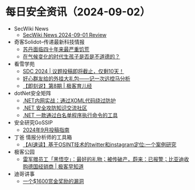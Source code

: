 # 每日安全资讯（2024-09-02）

- SecWiki News
  - [SecWiki News 2024-09-01 Review](http://www.sec-wiki.com/?2024-09-01)
- 奇客Solidot–传递最新科技情报
  - [苏丹面临四十年来最严重饥荒](https://www.solidot.org/story?sid=79131)
  - [在气候变化的时代生孩子是否是不道德的？](https://www.solidot.org/story?sid=79130)
- 看雪学苑
  - [SDC 2024 | 议题投稿即将截止，仅剩10天！](https://mp.weixin.qq.com/s?__biz=MjM5NTc2MDYxMw==&mid=2458571424&idx=1&sn=32ce3768dab1a75df84ac087fc5ff66c&chksm=b18de22a86fa6b3cfb34e25a6ae2db0ae90cf6e8ed69536c9408258f3929af6d7ad035343677&scene=58&subscene=0#rd)
  - [好心群友给的外挂大礼包——记一次远控马分析](https://mp.weixin.qq.com/s?__biz=MjM5NTc2MDYxMw==&mid=2458571424&idx=2&sn=ac1b7a92e6b7a5d8d8c086f17a8ba98c&chksm=b18de22a86fa6b3cb64604bfca09dfc21023949b325aaf9c455824d42bd2234c401e9e0f6a97&scene=58&subscene=0#rd)
  - [【即刻说】第8期 | 极客育儿经](https://mp.weixin.qq.com/s?__biz=MjM5NTc2MDYxMw==&mid=2458571424&idx=3&sn=4c754b3732fd343292bfbb7cd77cc9a8&chksm=b18de22a86fa6b3c7a951950ea18e96fb8ac7721d128154accd6ba47b04fd8f31f05b6cccfb4&scene=58&subscene=0#rd)
- dotNet安全矩阵
  - [.NET内网实战：通过XOML代码绕过防护](https://mp.weixin.qq.com/s?__biz=MzUyOTc3NTQ5MA==&mid=2247494938&idx=1&sn=8f0ace1c49334739ae78a6423d85b6b0&chksm=fa5943f7cd2ecae1b10dd81031060cda83a9198f4489d84c0a6d0098dcde26b6b9b677494eeb&scene=58&subscene=0#rd)
  - [.NET 安全攻防知识交流社区](https://mp.weixin.qq.com/s?__biz=MzUyOTc3NTQ5MA==&mid=2247494938&idx=2&sn=4a7e792ef90b90b4fa9b350bf61ec90c&chksm=fa5943f7cd2ecae194f51a8ac8cc9614304935e83e19ad5731fcac06c3e39ff9965f4111e383&scene=58&subscene=0#rd)
  - [.NET 一款通过白名单程序执行命令的工具](https://mp.weixin.qq.com/s?__biz=MzUyOTc3NTQ5MA==&mid=2247494938&idx=3&sn=afdb6a2afd012b75f3bf3f2aea1c545b&chksm=fa5943f7cd2ecae1c31331d32dfed3ac18541175cbb8ede81508b7cb9408558cd47f058c9481&scene=58&subscene=0#rd)
- 安全研究GoSSIP
  - [2024年9月投稿指南](https://mp.weixin.qq.com/s?__biz=Mzg5ODUxMzg0Ng==&mid=2247498794&idx=1&sn=69ec2476ec5183117396de1a469c14fc&chksm=c063d2f3f7145be5021c07dbdfbb2e2cadd87ba5ff5212604c029f95b9da2e52a48f7b8917a4&scene=58&subscene=0#rd)
- 丁爸 情报分析师的工具箱
  - [【AI速读】基于OSINT技术的twitter和instagram定位:一个案例研究](https://mp.weixin.qq.com/s?__biz=MzI2MTE0NTE3Mw==&mid=2651145943&idx=1&sn=76ce6a773e8fa5c09166504cd7244fe9&chksm=f1af31edc6d8b8fb1dd2aa6209e29f52dacca8a3f999a1645b04d2e1027be5a2e47e6ea02cdb&scene=58&subscene=0#rd)
- 极客公园
  - [雷军赠员工「黑悟空」：最好的礼物；被传破产，蔚来：已报警；比亚迪收购德国经销商 | 极客早知道](https://mp.weixin.qq.com/s?__biz=MTMwNDMwODQ0MQ==&mid=2653053324&idx=1&sn=3e101b9526356276779c1c6afff84c76&chksm=7e571c3a4920952cce70d3f24d974829be92b11fb95dc11fe0499a0b9222506b4f1e0bd6ed81&scene=58&subscene=0#rd)
- 迪哥讲事
  - [一个$1600赏金奖励的漏洞](https://mp.weixin.qq.com/s?__biz=MzIzMTIzNTM0MA==&mid=2247495675&idx=1&sn=b2f83dec52050274e8eafc46f30c606d&chksm=e8a5e598dfd26c8ef4bed0dc19c6c4a9838a819f166679ac03fa5b0e4c0c6efc888116dde0ac&scene=58&subscene=0#rd)
